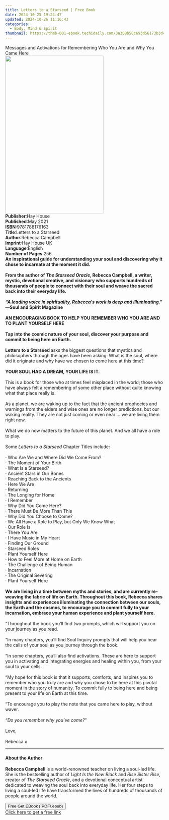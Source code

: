 ```yaml
---
title: Letters to a Starseed | Free Book
date: 2024-10-25 19:24:47
updated: 2024-10-26 11:16:43
categories:
  - Body, Mind & Spirit
thumbnail: https://thmb-001-ebook.techidaily.com/3a308b58c693d56173b3d46d552fb9ad37eb933a27d6e03e247def75a5ac8719.jpg
---
```

<main id="book-container">
  <div class="flex flex-col">
    <div class="book-brief flex-1 py-6 px-4 sm:p-6 md:py-10 md:px-8">
      <!-- brief-->
      <div class="book-brief-main">
        Messages and Activations for Remembering Who You Are and Why You Came
        Here
      </div>
    </div>
    <div
      class="book-meta-info flex-1 grid gap-4 col-start-1 col-end-3 row-start-1 sm:mb-6 sm:grid-cols-4 lg:gap-6 lg:col-start-2 lg:row-end-6 lg:row-span-6 lg:mb-0"
    >
      <div
        class="book-meta-info-left place-content-center mt-4 p-4 text-sm leading-6 col-start-2 col-span-2 dark:text-slate-400"
      >
        <img
          class="w-full h-500 object-cover rounded-lg sm:h-255 sm:col-span-2 lg:col-span-full"
          src="https://img-001-ebook.techidaily.com/1d0808111e6887911c65436cd355010b469363474549dcc34ef5f69f549eac86.jpg"
          alt=""
          width="312"
          height="500"
        />
      </div>
      <div
        class="book-meta-info-right mt-2 col-start-1 row-start-2 col-span-3 self-center"
      >
        <!-- meta data  -->
        <div class="flex flex-col px-4 md:px-8">
          <div class="flex-1">
            <strong>Publisher</strong>:<span class="px-2">Hay House</span>
          </div>
          <div class="flex-1">
            <strong>Published</strong>:<span class="px-2">May 2021</span>
          </div>
          <div class="flex-1">
            <strong>ISBN</strong>:<span class="px-2">9781788176163</span>
          </div>
          <div class="flex-1">
            <strong>Title</strong>:<span class="px-2"
              >Letters to a Starseed</span
            >
          </div>
          <div class="flex-1">
            <strong>Author</strong>:<span class="px-2">Rebecca Campbell</span>
          </div>
          <div class="flex-1">
            <strong>Imprint</strong>:<span class="px-2">Hay House UK</span>
          </div>
          <div class="flex-1">
            <strong>Language</strong>:<span class="px-2">English</span>
          </div>
          <div class="flex-1">
            <strong>Number of Pages</strong>:<span class="px-2">256</span>
          </div>
        </div>
      </div>
    </div>
    <div class="book-description flex-1 py-6 px-4 sm:p-6 md:py-10 md:px-8">
      <div class="book-description-main">
        <div accordion-content="" id="description">
          <b
            >An inspirational guide for understanding your soul and discovering
            why it chose to incarnate at the moment it did.</b
          ><br /><br /><b
            >From the author of <i>The Starseed Oracle</i>, Rebecca Campbell, a
            writer, mystic, devotional creative, and visionary who supports
            hundreds of thousands of people to connect with their soul and weave
            the sacred back into their everyday life.</b
          ><br /><br /><b
            ><i
              >“A leading voice in spirituality, Rebecca's work is deep and
              illuminating.”</i
            ></b
          ><br /><b>—<i></i>Soul and Spirit Magazine</b><br /><br /><b
            >AN ENCOURAGING BOOK TO HELP YOU REMEMBER WHO YOU ARE AND TO PLANT
            YOURSELF HERE</b
          ><br /><br /><b
            >Tap into the cosmic nature of your soul, discover your purpose and
            commit to being here on Earth.</b
          ><br /><br /><b>Letters to a Starseed </b>asks the biggest questions
          that mystics and philosophers through the ages have been asking: What
          is the soul, where did it originate and why have we chosen to come
          here at this time?<br /><br /><b
            >YOUR SOUL HAD A DREAM, YOUR LIFE IS IT.</b
          ><br /><br />This is a book for those who at times feel misplaced in
          the world; those who have always felt a remembering of some other
          place without quite knowing what that place really is.<br /><br />As a
          planet, we are waking up to the fact that the ancient prophecies and
          warnings from the elders and wise ones are no longer predictions, but
          our waking reality. They are not just coming or even near ... we are
          living them right now.<br /><br />What we do now matters to the future
          of this planet. And we all have a role to play.<br /><br />Some
          <i>Letters to a Starseed</i> Chapter Titles include:<br /><br />· Who
          Are We and Where Did We Come From?<br />· The Moment of Your Birth<br />·
          What Is a Starseed?<br />· Ancient Stars in Our Bones<br />· Reaching
          Back to the Ancients<br />· Here We Are<br />· Returning<br />· The
          Longing for Home<br />· I Remember<br />· Why Did You Come Here?<br />·
          There Must Be More Than This<br />· Why Did You Choose to Come?<br />·
          We All Have a Role to Play, but Only We Know What<br />· Our Role
          Is<br />· There You Are<br />· I Have Music in My Heart<br />· Finding
          Our Ground<br />· Starseed Roles<br />· Plant Yourself Here<br />· How
          to Feel More at Home on Earth<br />· The Challenge of Being Human<br />·
          Incarnation<br />· The Original Severing<br />· Plant Yourself Here<br /><br /><b
            >We are living in a time between myths and stories, and are
            currently re-weaving the fabric of life on Earth. Throughout this
            book, Rebecca shares insights and experiences illuminating the
            connection between our souls, the Earth and the cosmos, to encourage
            you to commit fully to your incarnation, embrace your human
            experience and plant yourself here.</b
          ><br /><br />“Throughout the book you’ll find two prompts, which will
          support you on your journey as you read.<br /><br />“In many chapters,
          you’ll find Soul Inquiry prompts that will help you hear the calls of
          your soul as you journey through the book.<br /><br />“In some
          chapters, you’ll also find activations. These are here to support you
          in activating and integrating energies and healing within you, from
          your soul to your cells.<br /><br />“My hope for this book is that it
          supports, comforts, and inspires you to remember who you truly are and
          why you chose to be here at this pivotal moment in the story of
          humanity. To commit fully to being here and being present to your life
          on Earth at this time.<br /><br />“To encourage you to play the note
          that you came here to play, without waver.<br /><br /><i
            >“Do you remember why you’ve come?</i
          >”<br /><br />Love,<br /><br />Rebecca x
        </div>
        <div class="accordion-fader"></div>
      </div>
    </div>
    <div class="book-excerpts flex-1 py-6 px-4 sm:p-6 md:py-10 md:px-8">
      <!-- excerpts-->
      <div class="book-excerpts-main">
        <hr />
        <h4 class="placeholder placeholder-heading">
          <span>About the Author</span>
        </h4>
        <p>
          <b>Rebecca Campbell</b> is a world-renowned teacher on living a
          soul-led life. She is the bestselling author of
          <i>Light Is the New Black </i>and <i>Rise Sister Rise</i>, creator of
          <i>The Starseed Oracle</i>, and a devotional conceptual artist
          dedicated to weaving the soul back into everyday life. Her four steps
          to living a soul-led life have transformed the lives of hundreds of
          thousands of people around the world.
        </p>
      </div>
    </div>
    <div
      class="book-about-author flex-1 py-6 px-4 sm:p-6 md:py-10 md:px-8"
    ></div>
    <div class="book-free-get flex-1 py-6 px-4 sm:p-6 md:py-10 md:px-8">
      <button
        id="btn-free-get"
        class="bg-blue-500 hover:bg-blue-700 text-white font-bold py-2 px-4 rounded"
      >
        Free Get EBook (.PDF/.epub)
      </button>
      <div id="countdown-display" class="px-2 text-lg mt-2"></div>
      <a
        id="free-link"
        class="hidden bg-blue-500 hover:bg-blue-700 text-white font-bold py-2 px-4 rounded"
        href="https://www.ebooks.com/en-us/book/210137065/letters-to-a-starseed/rebecca-campbell/"
        target="_blank"
        >Click here to get a free link</a
      >
    </div>
    <script>
      let countdownTime = 0;
      let countdownInterval = null;
      document
        .getElementById('btn-free-get')
        .addEventListener('click', startCountdown);
      function startCountdown() {
        countdownTime = new Date().getTime() + 60000 * 3;
        countdownInterval = setInterval(updateCountdown, 1000);
        document.getElementById('btn-free-get').disabled = true;
        document
          .getElementById('btn-free-get')
          .classList.add('bg-gray-500', 'cursor-not-allowed');
      }
      function updateCountdown() {
        let currentTime = new Date().getTime();
        let timeLeft = countdownTime - currentTime;
        let secondsLeft = Math.floor(timeLeft / 1000);
        document.getElementById('countdown-display').innerHTML =
          `Remaining time: ${secondsLeft} seconds.`;
        if (secondsLeft <= 0) {
          clearInterval(countdownInterval);
          document.getElementById('btn-free-get').classList.add('hidden');
          document.getElementById('free-link').classList.remove('hidden');
          document.getElementById('countdown-display').innerHTML = '';
        }
      }
    </script>
  </div>
</main>
